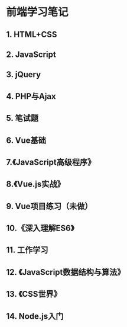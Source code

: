 # 前端学习笔记 #
## 1. HTML+CSS ##

## 2. JavaScript ##

## 3. jQuery ##

## 4. PHP与Ajax ##

## 5. 笔试题 ##

## 6. Vue基础 ##
	
## 7.《JavaScript高级程序》 ##

## 8.《Vue.js实战》 ##

## 9. Vue项目练习（未做） ##

## 10.《深入理解ES6》 ##

## 11. 工作学习 ##

## 12. 《JavaScript数据结构与算法》

## 13. 《CSS世界》

## 14. Node.js入门